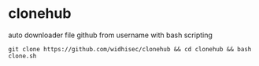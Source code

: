 # clonehub
auto downloader file github from username with bash scripting
```
git clone https://github.com/widhisec/clonehub && cd clonehub && bash clone.sh
```

